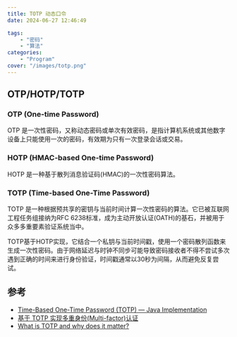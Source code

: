 ```yaml
---
title: TOTP 动态口令
date: 2024-06-27 12:46:49

tags: 
    - "密码"
    - "算法"
categories:
    - "Program"
cover: "/images/totp.png"
---
```


## OTP/HOTP/TOTP

### OTP (One-time Password)

OTP 是一次性密码，又称动态密码或单次有效密码，是指计算机系统或其他数字设备上只能使用一次的密码，有效期为只有一次登录会话或交易。

### HOTP (HMAC-based One-time Password)

HOTP 是一种基于散列消息验证码(HMAC)的一次性密码算法。

### TOTP (Time-based One-Time Password)

TOTP 是一种根据预共享的密钥与当前时间计算一次性密码的算法。它已被互联网工程任务组接纳为RFC 6238标准，成为主动开放认证(OATH)的基石，并被用于众多多重要素验证系统当中。

TOTP基于HOTP实现，它结合一个私钥与当前时间戳，使用一个密码散列函数来生成一次性密码。由于网络延迟与时钟不同步可能导致密码接收者不得不尝试多次遇到正确的时间来进行身份验证，时间戳通常以30秒为间隔，从而避免反复尝试。

## 参考

* [Time-Based One-Time Password (TOTP) — Java Implementation](https://medium.com/@rakesh.open.source/time-based-one-time-password-totp-java-implementation-82a472bd6bf9)
* [基于 TOTP 实现多重身份(Multi-factor)认证](https://zhuanlan.zhihu.com/p/641587128)
* [What is TOTP and why does it matter?](https://stytch.com/blog/what-is-totp/)